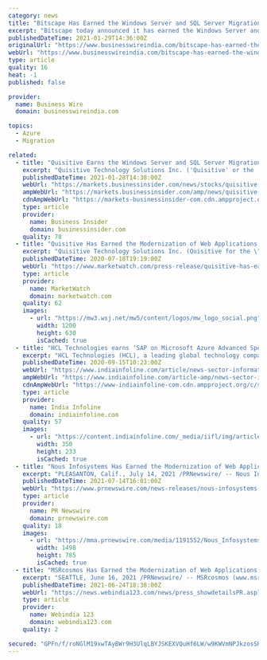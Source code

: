 ```yaml
---
category: news
title: "Bitscape Has Earned the Windows Server and SQL Server Migration to Microsoft Azure Advanced Specialization"
excerpt: "Bitscape today announced it has earned the Windows Server and SQL Server Migration to Microsoft Azure advanced specialization, a validation of a solution partner’s deep knowledge, extensive ..."
publishedDateTime: 2021-01-29T14:36:00Z
originalUrl: "https://www.businesswireindia.com/bitscape-has-earned-the-windows-server-and-sql-server-migration-to-microsoft-azure-advanced-specialization-71303.html"
webUrl: "https://www.businesswireindia.com/bitscape-has-earned-the-windows-server-and-sql-server-migration-to-microsoft-azure-advanced-specialization-71303.html"
type: article
quality: 16
heat: -1
published: false

provider:
  name: Business Wire
  domain: businesswireindia.com

topics:
  - Azure
  - Migration

related:
  - title: "Quisitive Earns the Windows Server and SQL Server Migration to Microsoft Azure Advanced Specialization"
    excerpt: "Quisitive Technology Solutions Inc. ('Quisitive' or the 'Company') (TSXV: QUIS), a premier Microsoft Solutions"
    publishedDateTime: 2021-01-28T14:38:00Z
    webUrl: "https://markets.businessinsider.com/news/stocks/quisitive-earns-the-windows-server-and-sql-server-migration-to-microsoft-azure-advanced-specialization-1030015174"
    ampWebUrl: "https://markets.businessinsider.com/amp/news/quisitive-earns-the-windows-server-and-sql-server-migration-to-microsoft-azure-advanced-specialization-1030015174"
    cdnAmpWebUrl: "https://markets-businessinsider-com.cdn.ampproject.org/c/s/markets.businessinsider.com/amp/news/quisitive-earns-the-windows-server-and-sql-server-migration-to-microsoft-azure-advanced-specialization-1030015174"
    type: article
    provider:
      name: Business Insider
      domain: businessinsider.com
    quality: 78
  - title: "Quisitive Has Earned the Modernization of Web Applications in Microsoft Azure Advanced Specialization"
    excerpt: "Quisitive Technology Solutions Inc. (Quisitive for the \"Company\") (TSXV:QUIS), a premier Microsoft solutions provider, today announced it has earned the Modernization of Web Applications in Microsoft Azure advanced specialization,"
    publishedDateTime: 2020-07-18T19:19:00Z
    webUrl: "https://www.marketwatch.com/press-release/quisitive-has-earned-the-modernization-of-web-applications-in-microsoft-azure-advanced-specialization-2020-07-14"
    type: article
    provider:
      name: MarketWatch
      domain: marketwatch.com
    quality: 62
    images:
      - url: "https://mw3.wsj.net/mw5/content/logos/mw_logo_social.png"
        width: 1200
        height: 630
        isCached: true
  - title: "HCL Technologies earns ‘SAP on Microsoft Azure Advanced Specialization’"
    excerpt: "HCL Technologies (HCL), a leading global technology company, today announced it has earned SAP on Microsoft Azure Advanced Specialization, a validation of a Microsoft service partner’s deep ..."
    publishedDateTime: 2020-09-15T10:23:00Z
    webUrl: "https://www.indiainfoline.com/article/news-sector-information-technology/hcl-technologies-earns-‘sap-on-microsoft-azure-advanced-specialization’-120091500685_1.html"
    ampWebUrl: "https://www.indiainfoline.com/article-amp/news-sector-information-technology/hcl-technologies-earns-%E2%80%98sap-on-microsoft-azure-advanced-specialization%E2%80%99-120091500685_1.html"
    cdnAmpWebUrl: "https://www-indiainfoline-com.cdn.ampproject.org/c/s/www.indiainfoline.com/article-amp/news-sector-information-technology/hcl-technologies-earns-%E2%80%98sap-on-microsoft-azure-advanced-specialization%E2%80%99-120091500685_1.html"
    type: article
    provider:
      name: India Infoline
      domain: indiainfoline.com
    quality: 57
    images:
      - url: "https://content.indiainfoline.com/_media/iifl/img/article/default/news.jpg"
        width: 350
        height: 233
        isCached: true
  - title: "Nous Infosystems Has Earned the Modernization of Web Applications to Microsoft Azure Advanced Specialization"
    excerpt: "PLEASANTON, Calif., July 14, 2021 /PRNewswire/ -- Nous Infosystems today announced it has earned the Modernization of Web Applications to Microsoft Azure advanced specialization, a validation of a ..."
    publishedDateTime: 2021-07-14T16:01:00Z
    webUrl: "https://www.prnewswire.com/news-releases/nous-infosystems-has-earned-the-modernization-of-web-applications-to-microsoft-azure-advanced-specialization-301333356.html"
    type: article
    provider:
      name: PR Newswire
      domain: prnewswire.com
    quality: 18
    images:
      - url: "https://mma.prnewswire.com/media/1191552/Nous_Infosystems_Logo.jpg?p=facebook"
        width: 1498
        height: 785
        isCached: true
  - title: "MSRcosmos Has Earned the Modernization of Web Applications to Microsoft Azure Advanced Specialization"
    excerpt: "SEATTLE, June 16, 2021 /PRNewswire/ -- MSRcosmos (www.msrcosmos.com) today announced it has earned the Modernization of Web Applications to Microsoft Azure advanced specialization, a validation ..."
    publishedDateTime: 2021-06-24T18:38:00Z
    webUrl: "https://news.webindia123.com/news/press_showdetailsPR.asp?id=1193724&cat=PR News Wire"
    type: article
    provider:
      name: Webindia 123
      domain: webindia123.com
    quality: 2

secured: "GPFn/f/roNGlM19xwTAyBWr9H3UlqLBYJSKEXVQuHf6LW/w9KWVmNPJkzosSHPXf78i9r/U8lBj2mWHHPQzQIbtlvve9R6pSTgWMkhX4XqnDPl5esxcHBjGVj6ruqkt+fM778pBviiHCEvd7B1EVnABIHFkTn8em2GbYIefNOt4kmHkfmuns3f69+Lz8DPz8eTB8CTCaxKr+tIp1r4CcFZTH1TF4YD84WhdcSkLfQB/4ZC9/IRuvEOvbJJQ0CBeQ4ehpZAGJ8zYlOR8WKihPTGUsrhcWSVBPMDnG3bLrvJrmirvfZct9z4QppiqIJ2L3zpq/v5Uf0RJ8YBoohemyBP5eJzHtqkdCH/5KghjREUc=;wVq2YX9mbSZHmIRKEpCnrA=="
---
```


